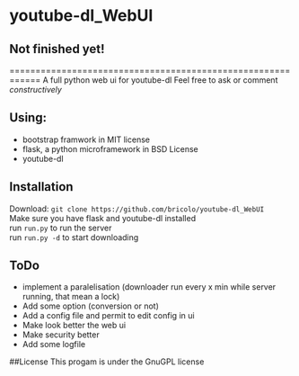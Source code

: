 # youtube-dl_WebUI
## Not finished yet!
============================================================
A full python web ui for youtube-dl
Feel free to ask or comment *constructively*

## Using:
* bootstrap framwork in MIT license
* flask, a python microframework in BSD License
* youtube-dl

## Installation
Download: `git clone https://github.com/bricolo/youtube-dl_WebUI`  
Make sure you have flask and youtube-dl installed  
run `run.py` to run the server  
run `run.py -d` to start downloading

## ToDo
* implement a paralelisation (downloader run every x min while server running, that mean a lock)
* Add some option (conversion or not)
* Add a config file and permit to edit config in ui
* Make look better the web ui
* Make security better
* Add some logfile  

##License
This progam is under the GnuGPL license
